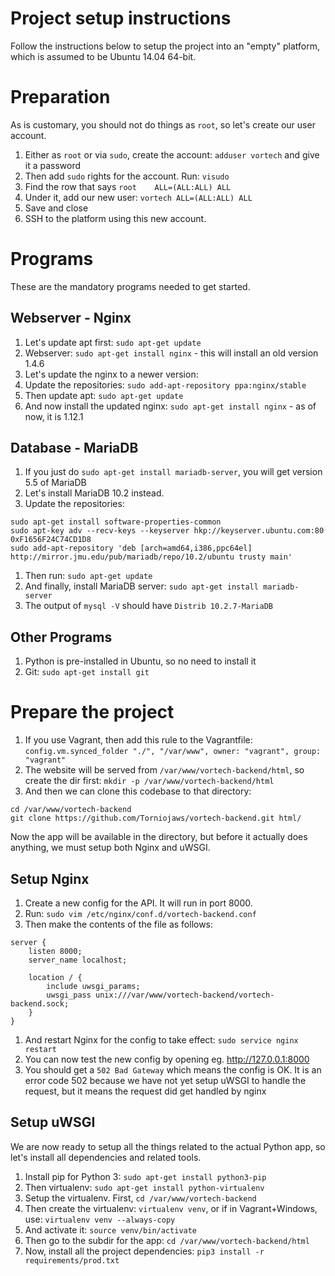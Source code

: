 # Project setup instructions

Follow the instructions below to setup the project into an "empty" platform, which is assumed to be
Ubuntu 14.04 64-bit.

# Preparation

As is customary, you should not do things as ``root``, so let's create our user account.

1. Either as ``root`` or via ``sudo``, create the account: ``adduser vortech`` and give it a password
1. Then add ``sudo`` rights for the account. Run: ``visudo``
1. Find the row that says ``root    ALL=(ALL:ALL) ALL``
1. Under it, add our new user: ``vortech ALL=(ALL:ALL) ALL``
1. Save and close
1. SSH to the platform using this new account.

# Programs

These are the mandatory programs needed to get started.

## Webserver - Nginx

1. Let's update apt first: ``sudo apt-get update``
1. Webserver: ``sudo apt-get install nginx`` - this will install an old version 1.4.6
1. Let's update the nginx to a newer version:
1. Update the repositories: ``sudo add-apt-repository ppa:nginx/stable``
1. Then update apt: ``sudo apt-get update``
1. And now install the updated nginx: ``sudo apt-get install nginx`` - as of now, it is 1.12.1

## Database - MariaDB

1. If you just do ``sudo apt-get install mariadb-server``, you will get version 5.5 of MariaDB
1. Let's install MariaDB 10.2 instead.
1. Update the repositories:
```
sudo apt-get install software-properties-common
sudo apt-key adv --recv-keys --keyserver hkp://keyserver.ubuntu.com:80 0xF1656F24C74CD1D8
sudo add-apt-repository 'deb [arch=amd64,i386,ppc64el] http://mirror.jmu.edu/pub/mariadb/repo/10.2/ubuntu trusty main'
```
1. Then run: ``sudo apt-get update``
1. And finally, install MariaDB server: ``sudo apt-get install mariadb-server``
1. The output of ``mysql -V`` should have ``Distrib 10.2.7-MariaDB``

## Other Programs

1. Python is pre-installed in Ubuntu, so no need to install it
1. Git: ``sudo apt-get install git``

# Prepare the project

1. If you use Vagrant, then add this rule to the Vagrantfile:
``config.vm.synced_folder "./", "/var/www", owner: "vagrant", group: "vagrant"``
1. The website will be served from ``/var/www/vortech-backend/html``, so create the dir first:
``mkdir -p /var/www/vortech-backend/html``
1. And then we can clone this codebase to that directory:
```
cd /var/www/vortech-backend
git clone https://github.com/Torniojaws/vortech-backend.git html/
```
Now the app will be available in the directory, but before it actually does anything, we must setup
both Nginx and uWSGI.

## Setup Nginx

1. Create a new config for the API. It will run in port 8000.
1. Run: ``sudo vim /etc/nginx/conf.d/vortech-backend.conf``
1. Then make the contents of the file as follows:
```
server {
    listen 8000;
    server_name localhost;

    location / {
        include uwsgi_params;
        uwsgi_pass unix:///var/www/vortech-backend/vortech-backend.sock;
    }
}
```
1. And restart Nginx for the config to take effect: ``sudo service nginx restart``
1. You can now test the new config by opening eg. http://127.0.0.1:8000
1. You should get a ``502 Bad Gateway`` which means the config is OK. It is an error code 502 because
we have not yet setup uWSGI to handle the request, but it means the request did get handled by nginx

## Setup uWSGI

We are now ready to setup all the things related to the actual Python app, so let's install all
dependencies and related tools.

1. Install pip for Python 3: ``sudo apt-get install python3-pip``
1. Then virtualenv: ``sudo apt-get install python-virtualenv``
1. Setup the virtualenv. First, ``cd /var/www/vortech-backend``
1. Then create the virtualenv: ``virtualenv venv``, or if in Vagrant+Windows, use:
``virtualenv venv --always-copy``
1. And activate it: ``source venv/bin/activate``
1. Then go to the subdir for the app: ``cd /var/www/vortech-backend/html``
1. Now, install all the project dependencies: ``pip3 install -r requirements/prod.txt``
